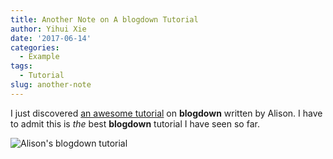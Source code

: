 ```yaml
---
title: Another Note on A blogdown Tutorial
author: Yihui Xie
date: '2017-06-14'
categories:
  - Example
tags:
  - Tutorial
slug: another-note
---
```


I just discovered [an awesome tutorial](https://www.apreshill.com/blog/2020-12-new-year-new-blogdown/) on **blogdown** written by Alison. I have to admit this is _the_ best **blogdown** tutorial I have seen so far.

![Alison's blogdown tutorial](https://www.apreshill.com/blog/2020-12-new-year-new-blogdown/03-blogdown-2021.png)
